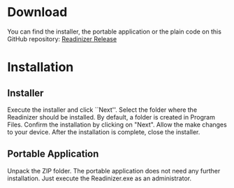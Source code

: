# Download
You can find the installer, the portable application or the plain code on this GitHub repository:
[Readinizer Release](https://github.com/clma91/Readinizer/releases/)

# Installation
## Installer
Execute the installer and click ``Next''. Select the folder where the Readinizer should be installed. By default, a folder is created in Program Files. Confirm the installation by clicking on "Next". Allow the make changes to your device. After the installation is complete, close the installer.

## Portable Application
Unpack the ZIP folder. The portable application does not need any further installation. Just execute the Readinizer.exe as an administrator.